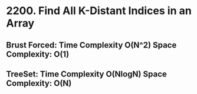 # 2200. Find All K-Distant Indices in an Array
## Brust Forced: Time Complexity O(N^2) Space Complexity: O(1)
## TreeSet: Time Complexity O(NlogN) Space Complexity: O(N)